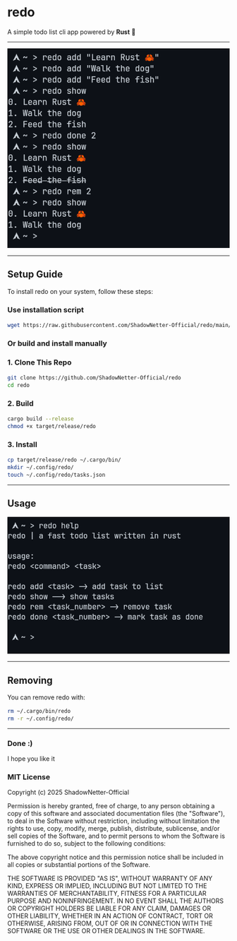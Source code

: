 # redo

A simple todo list cli app powered by **Rust** 🦀

---

![Overview](screenshots/overview.png)

---

## Setup Guide

To install redo on your system, follow these steps:

### Use installation script

```bash
wget https://raw.githubusercontent.com/ShadowNetter-Official/redo/main/install.sh && sh install.sh
```

### Or build and install manually

### 1. Clone This Repo

```bash
git clone https://github.com/ShadowNetter-Official/redo
cd redo
```
### 2. Build

```bash
cargo build --release
chmod +x target/release/redo
```

### 3. Install

```bash
cp target/release/redo ~/.cargo/bin/
mkdir ~/.config/redo/
touch ~/.config/redo/tasks.json
```

---

## Usage

![Usage](screenshots/redohelp.png)

---

## Removing

You can remove redo with:

```bash
rm ~/.cargo/bin/redo
rm -r ~/.config/redo/
```

---

### Done :)

I hope you like it

### MIT License

Copyright (c) 2025 ShadowNetter-Official

Permission is hereby granted, free of charge, to any person obtaining a copy
of this software and associated documentation files (the "Software"), to deal
in the Software without restriction, including without limitation the rights
to use, copy, modify, merge, publish, distribute, sublicense, and/or sell
copies of the Software, and to permit persons to whom the Software is
furnished to do so, subject to the following conditions:

The above copyright notice and this permission notice shall be included in all
copies or substantial portions of the Software.

THE SOFTWARE IS PROVIDED "AS IS", WITHOUT WARRANTY OF ANY KIND, EXPRESS OR
IMPLIED, INCLUDING BUT NOT LIMITED TO THE WARRANTIES OF MERCHANTABILITY,
FITNESS FOR A PARTICULAR PURPOSE AND NONINFRINGEMENT. IN NO EVENT SHALL THE
AUTHORS OR COPYRIGHT HOLDERS BE LIABLE FOR ANY CLAIM, DAMAGES OR OTHER
LIABILITY, WHETHER IN AN ACTION OF CONTRACT, TORT OR OTHERWISE, ARISING FROM,
OUT OF OR IN CONNECTION WITH THE SOFTWARE OR THE USE OR OTHER DEALINGS IN THE
SOFTWARE.
